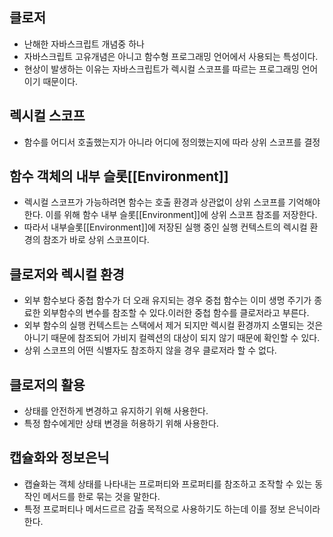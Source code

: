 ## 클로저
- 난해한 자바스크립트 개념중 하나
- 자바스크립트 고유개념은 아니고 함수형 프로그래밍 언어에서 사용되는 특성이다.
- 현상이 발생하는 이유는 자바스크립트가 렉시컬 스코프를 따르는 프로그래밍 언어이기 때문이다.

## 렉시컬 스코프
- 함수를 어디서 호출했는지가 아니라 어디에 정의했는지에 따라 상위 스코프를 결정
## 함수 객체의 내부 슬롯[[Environment]]
- 렉시컬 스코프가 가능하려면 함수는 호출 환경과 상관없이 상위 스코프를 기억해야한다. 이를 위해 함수 내부 슬롯[[Environment]]에 상위 스코프 참조를 저장한다.
- 따라서 내부슬롯[[Environment]]에 저장된 실행 중인 실행 컨텍스트의 렉시컬 환경의 참조가 바로 상위 스코프이다.

## 클로저와 렉시컬 환경
- 외부 함수보다 중첩 함수가 더 오래 유지되는 경우 중첩 함수는 이미 생명 주기가 종료한 외부함수의 변수를 참조할 수 있다.이러한 중첩 함수를 클로저라고 부른다.
- 외부 함수의 실행 컨텍스트는 스택에서 제거 되지만 렉시컬 환경까지 소멸되는 것은 아니기 때문에 참조되어 가비지 컬렉션의 대상이 되지 않기 때문에 확인할 수 있다.
- 상위 스코프의 어떤 식별자도 참조하지 않을 경우 클로저라 할 수 없다.
## 클로저의 활용
- 상태를 안전하게 변경하고 유지하기 위해 사용한다.
- 특정 함수에게만 상태 변경을 허용하기 위해 사용한다.
## 캡슐화와 정보은닉
- 캡슐화는 객체 상태를 나타내는 프로퍼티와 프로퍼티를 참조하고 조작할 수 있는 동작인 메서드를 한로 묶는 것을 말한다. 
- 특정 프로퍼티나 메서드르르 감출 목적으로 사용하기도 하는데 이를 정보 은닉이라 한다.
